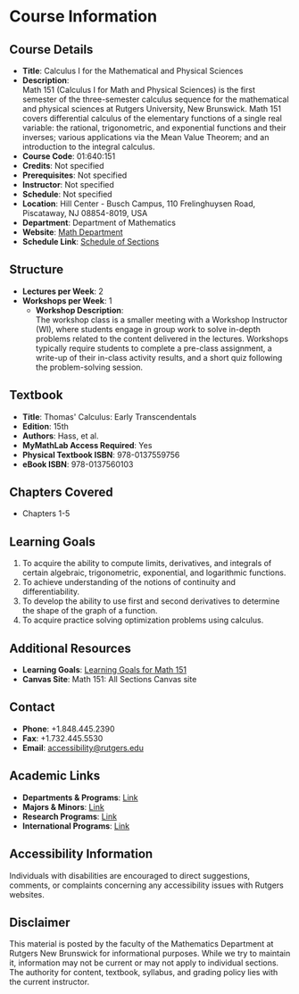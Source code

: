 # Course Information

## Course Details
- **Title**: Calculus I for the Mathematical and Physical Sciences
- **Description**:  
  Math 151 (Calculus I for Math and Physical Sciences) is the first semester of the three-semester calculus sequence for the mathematical and physical sciences at Rutgers University, New Brunswick. Math 151 covers differential calculus of the elementary functions of a single real variable: the rational, trigonometric, and exponential functions and their inverses; various applications via the Mean Value Theorem; and an introduction to the integral calculus.
- **Course Code**: 01:640:151
- **Credits**: Not specified
- **Prerequisites**: Not specified
- **Instructor**: Not specified
- **Schedule**: Not specified
- **Location**: Hill Center - Busch Campus, 110 Frelinghuysen Road, Piscataway, NJ 08854-8019, USA
- **Department**: Department of Mathematics
- **Website**: [Math Department](https://math.rutgers.edu/academics/undergraduate/courses)
- **Schedule Link**: [Schedule of Sections](https://math.rutgers.edu/01-640-151-schedule-of-sections)

## Structure
- **Lectures per Week**: 2
- **Workshops per Week**: 1
  - **Workshop Description**:  
    The workshop class is a smaller meeting with a Workshop Instructor (WI), where students engage in group work to solve in-depth problems related to the content delivered in the lectures. Workshops typically require students to complete a pre-class assignment, a write-up of their in-class activity results, and a short quiz following the problem-solving session.

## Textbook
- **Title**: Thomas' Calculus: Early Transcendentals
- **Edition**: 15th
- **Authors**: Hass, et al.
- **MyMathLab Access Required**: Yes
- **Physical Textbook ISBN**: 978-0137559756
- **eBook ISBN**: 978-0137560103

## Chapters Covered
- Chapters 1-5

## Learning Goals
1. To acquire the ability to compute limits, derivatives, and integrals of certain algebraic, trigonometric, exponential, and logarithmic functions.
2. To achieve understanding of the notions of continuity and differentiability.
3. To develop the ability to use first and second derivatives to determine the shape of the graph of a function.
4. To acquire practice solving optimization problems using calculus.

## Additional Resources
- **Learning Goals**: [Learning Goals for Math 151](https://math.rutgers.edu/images/academics/course_materials/151/Learning_Goals_for_Math_151.pdf)
- **Canvas Site**: Math 151: All Sections Canvas site

## Contact
- **Phone**: +1.848.445.2390
- **Fax**: +1.732.445.5530
- **Email**: [accessibility@rutgers.edu](mailto:accessibility@rutgers.edu)

## Academic Links
- **Departments & Programs**: [Link](https://sas.rutgers.edu/academics/departments-a-degree-granting-programs)
- **Majors & Minors**: [Link](https://sasundergrad.rutgers.edu/index.php/academics/requirements/list-of-majors-and-minors)
- **Research Programs**: [Link](https://sas.rutgers.edu/for-faculty/795-research-programs-centers-and-institutes)
- **International Programs**: [Link](https://sasip.rutgers.edu/)

## Accessibility Information
Individuals with disabilities are encouraged to direct suggestions, comments, or complaints concerning any accessibility issues with Rutgers websites.

## Disclaimer
This material is posted by the faculty of the Mathematics Department at Rutgers New Brunswick for informational purposes. While we try to maintain it, information may not be current or may not apply to individual sections. The authority for content, textbook, syllabus, and grading policy lies with the current instructor.

